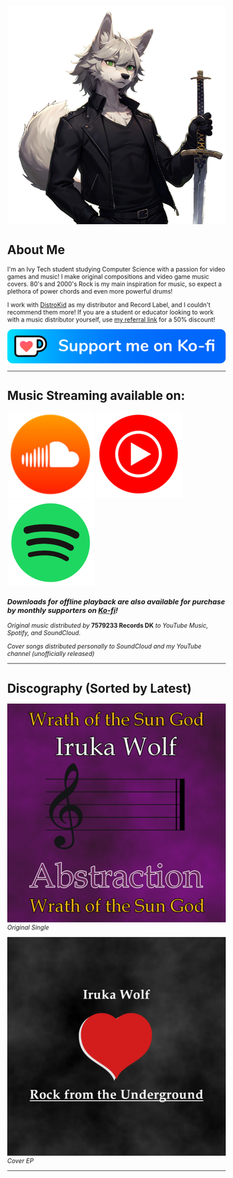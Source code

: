 ![Profile Avatar](images/pfp.png)

# About Me

I'm an Ivy Tech student studying Computer Science with a passion for video games and music! I make original compositions and video game music covers. 80's and 2000's Rock is my main inspiration for music, so expect a plethora of power chords and even more powerful drums!

I work with [DistroKid](https://distrokid.com/) as my distributor and Record Label, and I couldn't recommend them more! If you are a student or educator looking to work with a music distributor yourself, use [my referral link](https://distrokid.com/student/7579233) for a 50% discount!

[![Ko-fi](images/kofi_button_blue.png)](https://ko-fi.com/irukawolf)

---

# Music Streaming available on:
[![SoundCloud](images/soundcloud.png)](https://soundcloud.com/iruka-wolf/)  [![YouTube Music](images/ytmusic.png)](https://music.youtube.com/@iruka_wolf) [![Spotify](images/spotify.png)](https://open.spotify.com/artist/0Ldq1SsVxwi0vRJB9CAnhR?si=-G87-wZ5Q62qDb7MXlmy4Q)

### *Downloads for offline playback are also available for purchase by monthly supporters on [Ko-fi](https://ko-fi.com/irukawolf/shop)!*

*Original music distributed by* **7579233 Records DK** *to YouTube Music, Spotify, and SoundCloud.*

*Cover songs distributed personally to SoundCloud and my YouTube channel (unofficially released)*

---

# Discography (Sorted by Latest)

[![Wrath of the Sun God](images/Abstraction.png)](https://ko-fi.com/post/Wrath-of-the-Sun-God-is-live-on-Spotify-and-YouTub-U7U611D4WT?justpublished=true&alias=Wrath-of-the-Sun-God-is-live-on-Spotify-and-YouTub-U7U611D4WT)
*Original Single*

[![Rock from the Underground](images/EP-1.png)](https://ko-fi.com/post/Rock-from-the-Underground-EP-on-Soundcloud-P5P3116F57)
*Cover EP*

---

<!--# Mods
![Plight of Eldra Romhack](images/plight-of-eldra.png)

### An in-development romhack for Ocarina of Time: Master Quest Debug featuring a custom story, dungeons, progression, and music! It is currently in the alpha stages, so there is no public build available yet. -->

